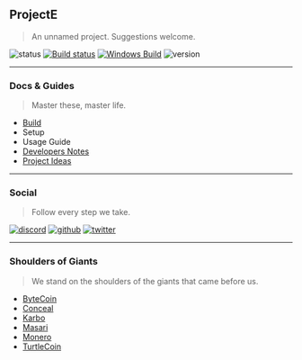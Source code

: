 ## ProjectE
> An unnamed project. Suggestions welcome.

![status](https://img.shields.io/badge/Status-Not%20Ready-orange)
[![Build status](https://ci.appveyor.com/api/projects/status/6lpfel35swkpuw1l?svg=true)](https://ci.appveyor.com/project/En4orcer/project)
[![Windows Build](https://img.shields.io/badge/Windows%20Build-DOWNLOAD-blue)](https://ci.appveyor.com/project/En4orcer/project/build/artifacts)
![version](https://img.shields.io/badge/Version-0.0.1-blue)

***

### Docs & Guides
> Master these, master life.

- [Build](https://github.com/project-en4orcer/project/wiki/Build)
- Setup
- Usage Guide
- [Developers Notes](https://github.com/project-en4orcer/project/wiki/Developers-Notes)
- [Project Ideas](https://github.com/project-en4orcer/project-documents/blob/master/project-idea.md)

***

### Social
> Follow every step we take.

[![discord](https://github.com/project-en4orcer/Assets/blob/master/social-icons/bubble/discord-50px.png)](https://discord.gg/PHyGJjg)
[![github](https://github.com/project-en4orcer/Assets/blob/master/social-icons/bubble/github-50px.png)](https://github.com/project-en4orcer)
[![twitter](https://github.com/project-en4orcer/Assets/blob/master/social-icons/bubble/twitter-50px.png)](https://twitter.com/deven4orcer)

***

### Shoulders of Giants
> We stand on the shoulders of the giants that came before us.

- [ByteCoin](https://bytecoin.org/)
- [Conceal](https://conceal.network/)
- [Karbo](https://karbo.io/)
- [Masari](https://getmasari.org/)
- [Monero](https://www.getmonero.org/)
- [TurtleCoin](https://turtlecoin.lol/)
